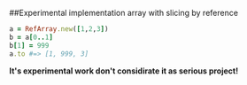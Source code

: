 ##Experimental implementation array with slicing by reference

  ```ruby
  a = RefArray.new([1,2,3])
  b = a[0..1]
  b[1] = 999
  a.to #=> [1, 999, 3]
  ```

**It's experimental work don't considirate it as serious project!**



